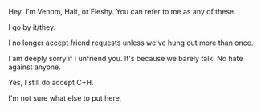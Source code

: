 Hey. I'm Venom, Halt, or Fleshy. You can refer to me as any of these.

I go by it/they.

I no longer accept friend requests unless we've hung out more than once.

I am deeply sorry if I unfriend you. It's because we barely talk. No hate against anyone.

Yes, I still do accept C+H.

I'm not sure what else to put here.
